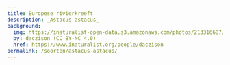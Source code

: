 ```yaml
---
title: Europese rivierkreeft
description: _Astacus astacus_
background:
  img: https://inaturalist-open-data.s3.amazonaws.com/photos/213316687/original.jpeg
  by: daczison (CC BY-NC 4.0)
  href: https://www.inaturalist.org/people/daczison
permalink: /soorten/astacus-astacus/
---
```


